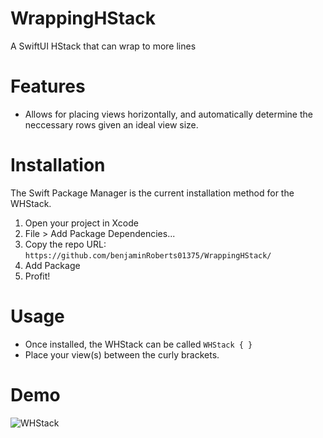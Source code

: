 # WrappingHStack
 A SwiftUI HStack that can wrap to more lines

# Features
 - Allows for placing views horizontally, and automatically determine the neccessary rows given an ideal view size.

# Installation

The Swift Package Manager is the current installation method for the WHStack.

1. Open your project in Xcode
2. File > Add Package Dependencies...
3. Copy the repo URL: `https://github.com/benjaminRoberts01375/WrappingHStack/`
4. Add Package
5. Profit!

# Usage
- Once installed, the WHStack can be called `WHStack { }`
- Place your view(s) between the curly brackets.

# Demo
![WHStack](https://github.com/benjaminRoberts01375/WrappingHStack/assets/61424934/47173a8f-06e3-442e-944c-b80ce2c0dcd4)
